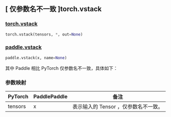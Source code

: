## [ 仅参数名不一致 ]torch.vstack

### [torch.vstack](https://pytorch.org/docs/stable/generated/torch.vstack.html#torch.vstack)

```python
torch.vstack(tensors, *, out=None)
```

### [paddle.vstack](https://www.paddlepaddle.org.cn/documentation/docs/zh/develop/api/paddle/vstack_cn.html)

```python
paddle.vstack(x, name=None)
```

其中 Paddle 相比 PyTorch 仅参数名不一致，具体如下：

### 参数映射

| PyTorch       | PaddlePaddle | 备注                                                    |
| ------------- | ------------ | ------------------------------------------------------  |
| tensors         | x            | 表示输入的 Tensor ，仅参数名不一致。                        |
